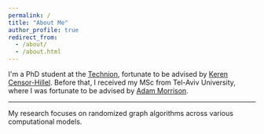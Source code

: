 ```yaml
---
permalink: /
title: "About Me"
author_profile: true
redirect_from: 
  - /about/
  - /about.html
---
```

I'm a PhD student at the [Technion](https://theory.cs.technion.ac.il/), fortunate to be advised by [Keren Censor-Hillel](https://ckeren.net.technion.ac.il/).
Before that, I received my MSc from Tel-Aviv University, where I was fortunate to be advised by [Adam Morrison](https://www.cs.tau.ac.il/~mad/).


---
My research focuses on randomized graph algorithms across various computational models.

